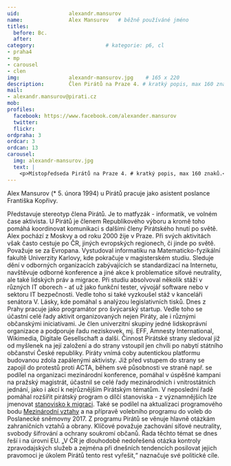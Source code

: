 ```yaml
---
uid:                alexandr.mansurov
name:               Alex Mansurov  	# běžně používáné jméno
titles:
  before: Bc.
  after:
category:                       # kategorie: p6, cl
- praha4
- mp
- carousel
- clen
img: 		        alexandr-mansurov.jpg    # 165 x 220
description:        Člen Pirátů na Praze 4. # kratký popis, max 160 znaků. # kratký popis, max 160 znaků
mail:
- alexandr.mansurov@pirati.cz
mob:			
profiles:
  facebook: https://www.facebook.com/alexander.mansurov
  twitter: 
  flickr: 
ordpraha: 3
ordcar: 3
ordcan: 13
carousel:
  img: alexandr-mansurov.jpg
  text: |
    <p>Místopředseda Pirátů na Praze 4. # kratký popis, max 160 znaků.</p>
---
```


Alex Mansurov (* 5. února 1994) u Pirátů pracuje jako asistent poslance Františka Kopřivy.

Představuje stereotyp člena Pirátů. Je to matfyzák - informatik, ve volném čase aktivista. U Pirátů je členem Republikového výboru a kromě toho pomáhá koordinovat komunikaci s dalšími členy Pirátského hnutí po světě. Alex pochází z Moskvy a od roku 2000 žije v Praze. Při svých aktivitách však často cestuje po ČR, jiných evropských regionech, či jinde po světě. Považuje se za Evropana.
Vystudoval informatiku na Matematicko-fyzikální fakultě Univerzity Karlovy, kde pokračuje v magisterském studiu. Sleduje dění v odborných organizacích zabývajících se standardizací na Internetu, navštěvuje odborné konference a jiné akce k problematice síťové neutrality, ale také lidských práv a migrace. Při studiu absolvoval několik stáží v různých IT oborech - ať už jako funkční tester, vývojář software nebo v sektoru IT bezpečnosti. Vedle toho si také vyzkoušel stáž v kanceláři senátora V. Lásky, kde pomáhal s analýzou legislativních tisků. Dnes z Prahy pracuje jako programátor pro švýcarský startup. Vedle toho se účastní celé řady aktivit organizovaných nejen Piráty, ale i různými občanskými iniciativami. Je člen univerzitní skupiny jedné lidskoprávní organizace a podporuje řadu neziskovek, mj. EFF, Amnesty International, Wikimedia, Digitale Gesellschaft a další.
Činnost Pirátské strany sledoval již od myšlenek na její založení a do strany vstoupil jen chvíli po nabytí státního občanství České republiky. Piráty vnímá coby autentickou platformu budovanou zdola zapálenými aktivisty. Již před vstupem do strany se zapojil do protestů proti ACTA, během své působnosti ve straně např. se podílel na organizaci mezinárodní konference, pomáhal v úspěšné kampani na pražský magistrát, účastnil se celé řady mezinárodních i vnitrostátních jednání, jako i akcí k nejrůznějším Pirátským tématům. V neposlední řadě pomáhal rozšířit pirátský program o dílčí stanoviska - z významnějších lze jmenovat [stanovisko k migraci][stanovisko]. Také se podílel na aktualizaci programového bodu [Mezinárodní vztahy][vztahy] a na přípravě volebního programu do voleb do Poslanecké sněmovny 2017.
Z programu Pirátů se věnuje hlavně otázkám zahraničních vztahů a obrany. Klíčové považuje zachování síťové neutrality, svobody šifrování a ochrany soukromí občanů. Řada těchto témat se dnes řeší i na úrovni EU. „V ČR je dlouhodobě nedořešená otázka kontroly zpravodajských služeb a zejména při dnešních tendencích posilovat jejich pravomoci je úkolem Pirátů tento rest vyřešit,“ naznačuje své politické cíle.

[stanovisko]:https://wiki.pirati.cz/program/mezinarodni_vztahy/migracni_vlna
[vztahy]:https://wiki.pirati.cz/program/mezinarodni_vztahy/migracni_vlna
